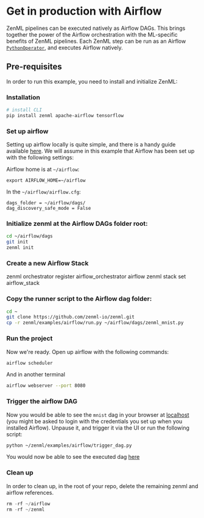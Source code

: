 # Get in production with Airflow
ZenML pipelines can be executed natively as Airflow DAGs. This brings together the power of the Airflow 
orchestration with the ML-specific benefits of ZenML pipelines. Each ZenML step can be run as an Airflow 
[`PythonOperator`](https://airflow.apache.org/docs/apache-airflow/stable/howto/operator/python.html), and 
executes Airflow natively.

## Pre-requisites
In order to run this example, you need to install and initialize ZenML:

### Installation
```bash
# install CLI
pip install zenml apache-airflow tensorflow
```

### Set up airflow
Setting up airflow locally is quite simple, and there is a handy guide available 
[here](https://airflow.apache.org/docs/apache-airflow/stable/start/local.html). 
We will assume in this example that Airflow has been set up with the following settings:

Airflow home is at `~/airflow`:
```
export AIRFLOW_HOME=~/airflow
```

In the `~/airflow/airflow.cfg`:
```
dags_folder = ~/airflow/dags/
dag_discovery_safe_mode = False
```

### Initialize zenml at the Airflow DAGs folder root:
```bash
cd ~/airflow/dags
git init
zenml init
```

### Create a new Airflow Stack
zenml orchestrator register airflow_orchestrator airflow
zenml stack set airflow_stack


### Copy the runner script to the Airflow dag folder:
```bash
cd ~
git clone https://github.com/zenml-io/zenml.git
cp -r zenml/examples/airflow/run.py ~/airflow/dags/zenml_mnist.py
```

### Run the project
Now we're ready. Open up airflow with the following commands:

```bash
airflow scheduler
```
And in another terminal
```bash
airflow webserver --port 8080
```

### Trigger the airflow DAG
Now you would be able to see the `mnist` dag in your browser at [localhost](http://0.0.0.0:8080/) (you might be asked to login with 
the credentials you set up when you installed Airflow). Unpause it, and trigger it via the UI or run the 
following script:

```bash
python ~/zenml/examples/airflow/trigger_dag.py
```

You would now be able to see the executed dag [here](http://0.0.0.0:8080/tree?dag_id=mnist)

### Clean up
In order to clean up, in the root of your repo, delete the remaining zenml and airflow references.

```python
rm -rf ~/airflow
rm -rf ~/zenml
```
